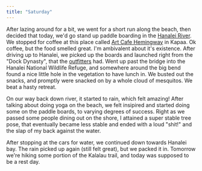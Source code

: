 ```yaml
---
title: "Saturday"
---
```


After lazing around for a bit, we went for a short run along the beach, then decided that today, we'd go stand up paddle boarding in the [Hanalei River](https://www.google.com/maps/@22.2094071,-159.4910887,15.47z). We stopped for coffee at this place called [Art Cafe Hemingway](http://www.artcafehemingway.com/) in Kapaa. Ok coffee, but the food smelled great. I'm ambivalent about it's existence. After driving up to Hanalei, we picked up the boards and launched right from the "Dock Dynasty", that the [outfitters](http://kayakhanalei.com/rentals/) had. Went up past the bridge into the Hanalei National Wildlife Refuge, and somewhere around the big bend found a nice little hole in the vegetation to have lunch in. We busted out the snacks, and promptly were snacked on by a whole cloud of mesquitos. We beat a hasty retreat.

On our way back down river, it started to rain, which felt amazing! After talking about doing yoga on the beach, we felt insipired and started doing some on the paddle boards, to varying degrees of success. Right as we passed some people dining out on the shore, I attained a super stable tree pose, that eventually became less stable and ended with a loud "shit!" and the slap of my back against the water.

After stopping at the cars for water, we continued down towards Hanalei bay. The rain picked up again (still felt great), but we packed it in. Tomorrow we're hiking some portion of the Kalalau trail, and today was supposed to be a rest day.